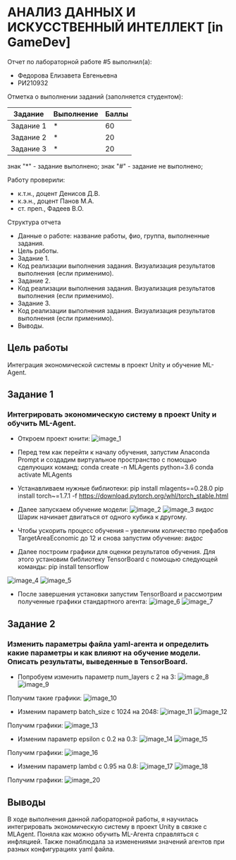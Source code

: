# АНАЛИЗ ДАННЫХ И ИСКУССТВЕННЫЙ ИНТЕЛЛЕКТ [in GameDev]
Отчет по лабораторной работе #5 выполнил(а):
- Федорова Елизавета Евгеньевна
- РИ210932

Отметка о выполнении заданий (заполняется студентом):

| Задание | Выполнение | Баллы |
| ------ | ------ | ------ |
| Задание 1 | * | 60 |
| Задание 2 | * | 20 |
| Задание 3 | * | 20 |

знак "*" - задание выполнено; знак "#" - задание не выполнено;

Работу проверили:
- к.т.н., доцент Денисов Д.В.
- к.э.н., доцент Панов М.А.
- ст. преп., Фадеев В.О.

Структура отчета

- Данные о работе: название работы, фио, группа, выполненные задания.
- Цель работы.
- Задание 1.
- Код реализации выполнения задания. Визуализация результатов выполнения (если применимо).
- Задание 2.
- Код реализации выполнения задания. Визуализация результатов выполнения (если применимо).
- Задание 3.
- Код реализации выполнения задания. Визуализация результатов выполнения (если применимо).
- Выводы.

## Цель работы
Интеграция экономической системы в проект Unity и обучение ML-Agent. 

## Задание 1
### Интегрировать экономическую систему в проект Unity и обучить ML-Agent.

- Откроем проект юнити:
![image_1](https://user-images.githubusercontent.com/103308669/204274064-7e609ffa-1742-44d3-a5f2-ad2fe304e5ac.png)

- Перед тем как перейти к началу обучения, запустим Anaconda Prompt и создадим виртуальное пространство с помощью сделующих команд:
conda create -n MLAgents python=3.6
conda activate MLAgents

- Устанавливаем нужные библиотеки:
pip install mlagents==0.28.0
pip install torch~=1.7.1 -f https://download.pytorch.org/whl/torch_stable.html

- Далее запускаем обучение модели:
![image_2](https://user-images.githubusercontent.com/103308669/204274918-837ff851-3805-414b-944d-0545a223cb25.png)
![image_3](https://user-images.githubusercontent.com/103308669/204274944-506fe9d9-d66a-40f8-bf8e-e0a58f3cb221.png)
*видос*
Шарик начинает двигаться от одного кубика к другому.

- Чтобы ускорить процесс обучения – увеличим количество префабов TargetAreaEconomic до 12 и снова запустим обучение:
*видос*

- Далее построим графики для оценки результатов обучения. Для этого установим библиотеку TensorBoard с помощью следующей команды:
pip install tensorflow

![image_4](https://user-images.githubusercontent.com/103308669/204275932-3d54dae5-3892-4202-b163-dd6c58e2b79e.png)
![image_5](https://user-images.githubusercontent.com/103308669/204275968-54fafe7f-761f-4b71-b250-5a31d7b259ba.png)

- После завершения установки запустим TensorBoard и рассмотрим полученные графики стандартного агента:
![image_6](https://user-images.githubusercontent.com/103308669/204276023-8af189e6-118f-4435-988a-fd7727484f35.png)
![image_7](https://user-images.githubusercontent.com/103308669/204276045-8c6aa36e-d6b3-44c4-b1ac-42412c32ed61.png)


## Задание 2
### Изменить параметры файла yaml-агента и определить какие параметры и как влияют на обучение модели. Описать результаты, выведенные в TensorBoard.
- Попробуем изменить параметр num_layers с 2 на 3:
![image_8](https://user-images.githubusercontent.com/103308669/204276765-e8fc8c50-9182-4aab-924e-116875f858ac.png)
![image_9](https://user-images.githubusercontent.com/103308669/204276789-a8fc364a-4a31-4298-b743-c8a185f49ad4.png)

Получим такие графики: 
![image_10](https://user-images.githubusercontent.com/103308669/204276865-43d751a2-b9b0-4a73-b412-48fa62e2fc76.png)

- Изменим параметр batch_size с 1024 на 2048:
![image_11](https://user-images.githubusercontent.com/103308669/204276962-a6d9ce9b-0a32-4a9b-b3d4-91cd524ba581.png)
![image_12](https://user-images.githubusercontent.com/103308669/204276994-d04f85d7-2909-4d02-8af9-f11322f2c13b.png)

Получим графики:
![image_13](https://user-images.githubusercontent.com/103308669/204277035-27aeb253-b186-43f0-99c2-08dc8d82db01.png)

- Изменим параметр epsilon с 0.2 на 0.3:
![image_14](https://user-images.githubusercontent.com/103308669/204277158-25ef01eb-27d3-41d0-8517-f89b1dc7b8a3.png)
![image_15](https://user-images.githubusercontent.com/103308669/204277186-0009d7b1-f422-4195-9da7-67fb2bfe9879.png)

Получим графики:
![image_16](https://user-images.githubusercontent.com/103308669/204277237-ead67d96-1296-493b-8489-86133fd8a419.png)

- Изменим параметр lambd с 0.95 на 0.8:
![image_17](https://user-images.githubusercontent.com/103308669/204277329-9b15186c-5900-414d-8741-5d749c455a6c.png)
![image_18](https://user-images.githubusercontent.com/103308669/204277343-a9e06a55-0049-4edd-a18a-44d1bcb3dbad.png)

Получим графики: 
![image_20](https://user-images.githubusercontent.com/103308669/204277455-12c342f8-2bc5-4464-b1a7-4bbdc7549af4.png)



## Выводы

В ходе выполнения данной лабораторной работы, я научилась интегрировать экономическую систему в проект Unity в связке с MLAgent. Поняла как можно обучить ML-Агента справляться с инфляцией. Также понаблюдала за изменениями значений агентов при разных конфигурациях yaml файла.
